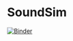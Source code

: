 # SoundSim

[![Binder](https://mybinder.org/badge.svg)](https://mybinder.org/v2/gh/mathematicalmichael/lyricalart/master)
